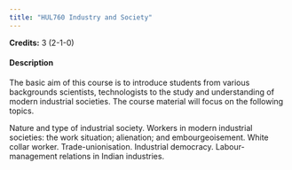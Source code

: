 ```yaml
---
title: "HUL760 Industry and Society"
---
```

**Credits:** 3 (2-1-0)

#### Description
The basic aim of this course is to introduce students from various backgrounds scientists, technologists to the study and understanding of modern industrial societies. The course material will focus on the following topics.

Nature and type of industrial society. Workers in modern industrial societies: the work situation; alienation; and embourgeoisement. White collar worker. Trade-unionisation. Industrial democracy. Labour- management relations in Indian industries.